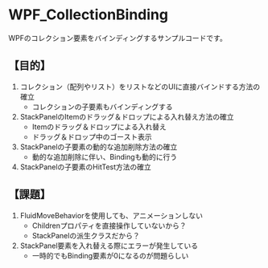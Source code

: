 # WPF_CollectionBinding
WPFのコレクション要素をバインディングするサンプルコードです。
## 【目的】
1. コレクション（配列やリスト）をリストなどのUIに直接バインドする方法の確立
    - コレクションの子要素もバインディングする
2. StackPanelのItemのドラッグ＆ドロップによる入れ替え方法の確立
    - Itemのドラッグ＆ドロップによる入れ替え
    - ドラッグ＆ドロップ中のゴースト表示
3. StackPanelの子要素の動的な追加削除方法の確立
    - 動的な追加削除に伴い、Bindingも動的に行う
4. StackPanelの子要素のHitTest方法の確立

## 【課題】
1. FluidMoveBehaviorを使用しても、アニメーションしない
    - Childrenプロパティを直接操作していないから？
    - StackPanelの派生クラスだから？
2. StackPanel要素を入れ替える際にエラーが発生している
    - 一時的でもBinding要素が0になるのが問題らしい

